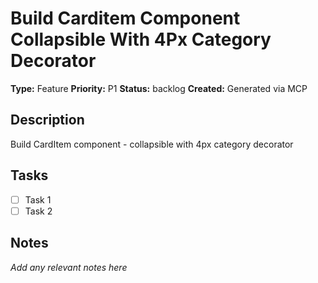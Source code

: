 # Build Carditem Component Collapsible With 4Px Category Decorator

**Type:** Feature
**Priority:** P1
**Status:** backlog
**Created:** Generated via MCP

## Description
Build CardItem component - collapsible with 4px category decorator

## Tasks
- [ ] Task 1
- [ ] Task 2

## Notes
*Add any relevant notes here*
